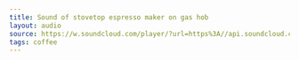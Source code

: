 ```yaml
---
title: Sound of stovetop espresso maker on gas hob
layout: audio
source: https://w.soundcloud.com/player/?url=https%3A//api.soundcloud.com/tracks/1172537086
tags: coffee
---
```

